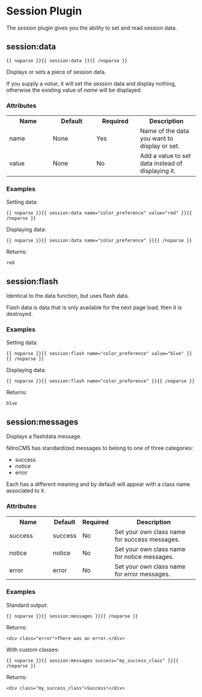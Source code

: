 # Session Plugin

The _session_ plugin gives you the ability to set and read session data.

## session:data

	{{ noparse }}{{ session:data }}{{ /noparse }}
	
Displays or sets a piece of session data.

If you supply a *value*, it will set the session data and display nothing, otherwise the existing value of *name* will be displayed.

### Attributes

<table cellpadding="0" cellspacing="0">
	<tbody>
		<tr>
			<th>Name</th>
			<th>Default</th>
			<th>Required</th>
			<th>Description</th>
		</tr>
		<tr>
			<td width="100">name</td>
			<td width="100">None</td>
			<td width="100">Yes</td>
			<td>Name of the data you want to display or set.</td>
		</tr>
		<tr>
			<td width="100">value</td>
			<td width="100">None</td>
			<td width="100">No</td>
			<td>Add a value to set data instead of displaying it.</td>
		</tr>
	</tbody>
</table>

### Examples

Setting data:

	{{ noparse }}{{ session:data name="color_preference" value="red" }}{{ /noparse }}

Displaying data:

	{{ noparse }}{{ session:data name="color_preference" }}{{ /noparse }}

Returns:

	red
	
## session:flash	

Identical to the data function, but uses flash data.

Flash data is data that is only available for the next page load, then it is destroyed.

### Examples

Setting data:

	{{ noparse }}{{ session:flash name="color_preference" value="blue" }}{{ /noparse }}

Displaying data:

	{{ noparse }}{{ session:flash name="color_preference" }}{{ /noparse }}

Returns:

	blue

## session:messages

Displays a flashdata message.

NitroCMS has standardized messages to belong to one of three categories:

* success
* notice
* error

Each has a different meaning and by default will appear with a class name associated to it.

### Attributes

<table cellpadding="0" cellspacing="0">
	<tbody>
		<tr>
			<th>Name</th>
			<th>Default</th>
			<th>Required</th>
			<th>Description</th>
		</tr>
		<tr>
			<td width="100">success</td>
			<td>success</td>
			<td>No</td>
			<td>Set your own class name for success messages.</td>
		</tr>
		<tr>
			<td width="100">notice</td>
			<td>notice</td>
			<td>No</td>
			<td>Set your own class name for notice messages.</td>
		</tr>
		<tr>
			<td width="100">error</td>
			<td>error</td>
			<td>No</td>
			<td>Set your own class name for error messages.</td>
		</tr>
	</tbody>
</table>

### Examples

Standard output:

	{{ noparse }}{{ session:messages }}{{ /noparse }}

Returns:

	<div class="error">There was an error.</div>

With custom classes:

	{{ noparse }}{{ session:messages success="my_success_class" }}{{ /noparse }}

Returns: 
	
	<div class="my_success_class">Success!</div>
